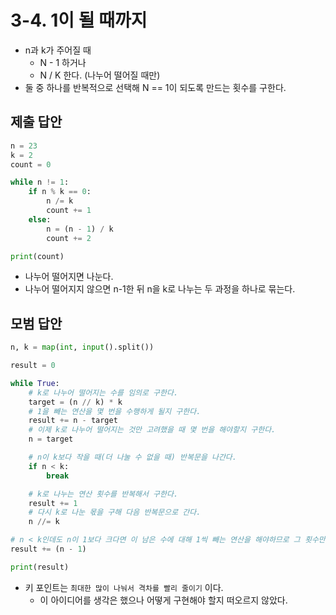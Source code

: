 # 3-4. 1이 될 때까지

- n과 k가 주어질 때
    - N - 1 하거나
    - N / K 한다. (나누어 떨어질 때만)
- 둘 중 하나를 반복적으로 선택해 N == 1이 되도록 만드는 횟수를 구한다.

## 제출 답안

```python
n = 23
k = 2
count = 0

while n != 1:
    if n % k == 0:
        n /= k
        count += 1
    else:
        n = (n - 1) / k
        count += 2

print(count)
```

- 나누어 떨어지면 나눈다.
- 나누어 떨어지지 않으면 n-1한 뒤 n을 k로 나누는 두 과정을 하나로 묶는다.

## 모범 답안

```python
n, k = map(int, input().split())

result = 0

while True:
    # k로 나누어 떨어지는 수를 임의로 구한다.
    target = (n // k) * k
    # 1을 빼는 연산을 몇 번을 수행하게 될지 구한다.
    result += n - target
    # 이제 k로 나누어 떨어지는 것만 고려했을 때 몇 번을 해야할지 구한다.
    n = target

    # n이 k보다 작을 때(더 나눌 수 없을 때) 반복문을 나간다.
    if n < k:
        break

    # k로 나누는 연산 횟수를 반복해서 구한다.
    result += 1
    # 다시 k로 나눈 몫을 구해 다음 반복문으로 간다.
    n //= k

# n < k인데도 n이 1보다 크다면 이 남은 수에 대해 1씩 빼는 연산을 해야하므로 그 횟수만큼 더한다.
result += (n - 1)

print(result)
```

- 키 포인트는 `최대한 많이 나눠서 격차를 빨리 줄이기` 이다.
    - 이 아이디어를 생각은 했으나 어떻게 구현해야 할지 떠오르지 않았다.
